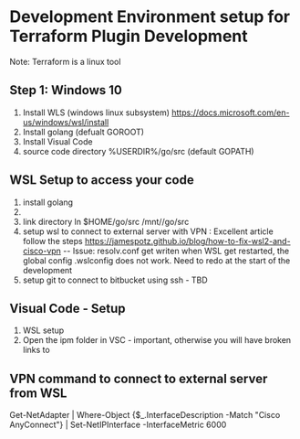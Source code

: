# Development Environment setup for Terraform Plugin Development

Note: Terraform is a linux tool

## Step 1: Windows 10

1. Install WLS (windows linux subsystem) https://docs.microsoft.com/en-us/windows/wsl/install
2. Install golang (defualt GOROOT)
3. Install Visual Code
4. source code directory %USERDIR%/go/src (default GOPATH)

## WSL Setup to access your code

1. install golang
2.
3. link directory ln $HOME/go/src /mnt/<user>/go/src
4. setup wsl to connect to external server with VPN : Excellent article follow the steps https://jamespotz.github.io/blog/how-to-fix-wsl2-and-cisco-vpn
   -- Issue: resolv.conf get writen when WSL get restarted, the global config .wslconfig does not work. Need to redo at the start of the development
5. setup git to connect to bitbucket using ssh - TBD

## Visual Code - Setup

1. WSL setup
2. Open the ipm folder in VSC - important, otherwise you will have broken links to

## VPN command to connect to external server from WSL

Get-NetAdapter | Where-Object {$\_.InterfaceDescription -Match "Cisco AnyConnect"} | Set-NetIPInterface -InterfaceMetric 6000
